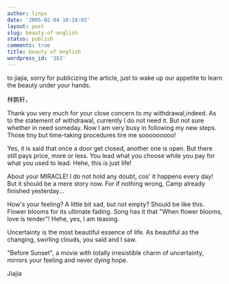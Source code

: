 ```yaml
---
author: linpx
date: '2005-02-04 10:18:02'
layout: post
slug: beauty-of-english
status: publish
comments: true
title: beauty of english
wordpress_id: '383'
---
```


to jiajia, sorry for publicizing the article, just to wake up our appetite to
learn the beauty under your hands.

林鹏轩，

Thank you very much for your close concern to my withdrawal,indeed. As to the
statement of withdrawal, currently I do not need it. But not sure whether in
need someday. Now I am very busy in following my new steps. Those tiny but
time-taking procedures tire me sooooooooo!

Yes, it is said that once a door get closed, another one is open. But there
still pays price, more or less. You lead what you choose while you pay for
what you used to lead. Hehe, this is just life!

About your MIRACLE! I do not hold any doubt, cos' it happens every day! But it
should be a mere story now. For if nothing wrong, Camp already finished
yesterday...

How's your feeling? A little bit sad, but not empty? Should be like this.
Flower blooms for its ultimate fading. Song has it that "When flower blooms,
love is tender"! Hehe, yes, I am teasing.

Uncertainty is the most beautiful essence of life. As beautiful as the
changing, swirling clouds, you said and I saw.

"Before Sunset", a movie with totally irresistible charm of uncertainty,
mirrors your feeling and never dying hope.

Jiajia

